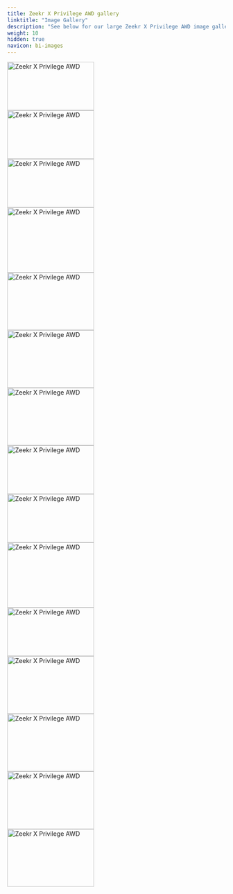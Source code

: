 ```yaml
---
title: Zeekr X Privilege AWD gallery
linktitle: "Image Gallery"
description: "See below for our large Zeekr X Privilege AWD image gallery. Click pictures for high-resolution versions."
weight: 10
hidden: true
navicon: bi-images
---
```

<!-- markdownlint-disable MD033 -->
<div class="pswp-gallery pswp-grid-container" id ="my-gallery">
<div class="pswp-grid-item">
<a href="https://media.evkx.net/multimedia/models/zeekr/x/x_privilege_awd/exterior_1.jpg"
data-pswp-src="https://media.evkx.net/multimedia/models/zeekr/x/x_privilege_awd/exterior_1.jpg"
data-pswp-width="3000"
data-pswp-height="1687" 
target="_blank">
<img src="https://media.evkx.net/multimedia/models/zeekr/x/x_privilege_awd/exterior_1_xst.jpg" alt="Zeekr X Privilege AWD" width="200px" height="112px" />
</a>
</div>
<div class="pswp-grid-item">
<a href="https://media.evkx.net/multimedia/models/zeekr/x/x_privilege_awd/exterior_2.jpg"
data-pswp-src="https://media.evkx.net/multimedia/models/zeekr/x/x_privilege_awd/exterior_2.jpg"
data-pswp-width="3000"
data-pswp-height="1687" 
target="_blank">
<img src="https://media.evkx.net/multimedia/models/zeekr/x/x_privilege_awd/exterior_2_xst.jpg" alt="Zeekr X Privilege AWD" width="200px" height="112px" />
</a>
</div>
<div class="pswp-grid-item">
<a href="https://media.evkx.net/multimedia/models/zeekr/x/x_privilege_awd/exterior_3.jpg"
data-pswp-src="https://media.evkx.net/multimedia/models/zeekr/x/x_privilege_awd/exterior_3.jpg"
data-pswp-width="1920"
data-pswp-height="1080" 
target="_blank">
<img src="https://media.evkx.net/multimedia/models/zeekr/x/x_privilege_awd/exterior_3_xst.jpg" alt="Zeekr X Privilege AWD" width="200px" height="112px" />
</a>
</div>
<div class="pswp-grid-item">
<a href="https://media.evkx.net/multimedia/models/zeekr/x/x_privilege_awd/exterior_4.jpg"
data-pswp-src="https://media.evkx.net/multimedia/models/zeekr/x/x_privilege_awd/exterior_4.jpg"
data-pswp-width="1504"
data-pswp-height="1128" 
target="_blank">
<img src="https://media.evkx.net/multimedia/models/zeekr/x/x_privilege_awd/exterior_4_xst.jpg" alt="Zeekr X Privilege AWD" width="200px" height="150px" />
</a>
</div>
<div class="pswp-grid-item">
<a href="https://media.evkx.net/multimedia/models/zeekr/x/x_privilege_awd/frontseats_1.jpg"
data-pswp-src="https://media.evkx.net/multimedia/models/zeekr/x/x_privilege_awd/frontseats_1.jpg"
data-pswp-width="3000"
data-pswp-height="2000" 
target="_blank">
<img src="https://media.evkx.net/multimedia/models/zeekr/x/x_privilege_awd/frontseats_1_xst.jpg" alt="Zeekr X Privilege AWD" width="200px" height="133px" />
</a>
</div>
<div class="pswp-grid-item">
<a href="https://media.evkx.net/multimedia/models/zeekr/x/x_privilege_awd/frunk_1.jpg"
data-pswp-src="https://media.evkx.net/multimedia/models/zeekr/x/x_privilege_awd/frunk_1.jpg"
data-pswp-width="3000"
data-pswp-height="2000" 
target="_blank">
<img src="https://media.evkx.net/multimedia/models/zeekr/x/x_privilege_awd/frunk_1_xst.jpg" alt="Zeekr X Privilege AWD" width="200px" height="133px" />
</a>
</div>
<div class="pswp-grid-item">
<a href="https://media.evkx.net/multimedia/models/zeekr/x/x_privilege_awd/headlights_1.jpg"
data-pswp-src="https://media.evkx.net/multimedia/models/zeekr/x/x_privilege_awd/headlights_1.jpg"
data-pswp-width="3000"
data-pswp-height="2000" 
target="_blank">
<img src="https://media.evkx.net/multimedia/models/zeekr/x/x_privilege_awd/headlights_1_xst.jpg" alt="Zeekr X Privilege AWD" width="200px" height="133px" />
</a>
</div>
<div class="pswp-grid-item">
<a href="https://media.evkx.net/multimedia/models/zeekr/x/x_privilege_awd/main_1.jpg"
data-pswp-src="https://media.evkx.net/multimedia/models/zeekr/x/x_privilege_awd/main_1.jpg"
data-pswp-width="3000"
data-pswp-height="1687" 
target="_blank">
<img src="https://media.evkx.net/multimedia/models/zeekr/x/x_privilege_awd/main_1_xst.jpg" alt="Zeekr X Privilege AWD" width="200px" height="112px" />
</a>
</div>
<div class="pswp-grid-item">
<a href="https://media.evkx.net/multimedia/models/zeekr/x/x_privilege_awd/screens_1.jpg"
data-pswp-src="https://media.evkx.net/multimedia/models/zeekr/x/x_privilege_awd/screens_1.jpg"
data-pswp-width="2280"
data-pswp-height="1282" 
target="_blank">
<img src="https://media.evkx.net/multimedia/models/zeekr/x/x_privilege_awd/screens_1_xst.jpg" alt="Zeekr X Privilege AWD" width="200px" height="112px" />
</a>
</div>
<div class="pswp-grid-item">
<a href="https://media.evkx.net/multimedia/models/zeekr/x/x_privilege_awd/screens_2.jpg"
data-pswp-src="https://media.evkx.net/multimedia/models/zeekr/x/x_privilege_awd/screens_2.jpg"
data-pswp-width="1504"
data-pswp-height="1128" 
target="_blank">
<img src="https://media.evkx.net/multimedia/models/zeekr/x/x_privilege_awd/screens_2_xst.jpg" alt="Zeekr X Privilege AWD" width="200px" height="150px" />
</a>
</div>
<div class="pswp-grid-item">
<a href="https://media.evkx.net/multimedia/models/zeekr/x/x_privilege_awd/screens_3.jpg"
data-pswp-src="https://media.evkx.net/multimedia/models/zeekr/x/x_privilege_awd/screens_3.jpg"
data-pswp-width="2280"
data-pswp-height="1282" 
target="_blank">
<img src="https://media.evkx.net/multimedia/models/zeekr/x/x_privilege_awd/screens_3_xst.jpg" alt="Zeekr X Privilege AWD" width="200px" height="112px" />
</a>
</div>
<div class="pswp-grid-item">
<a href="https://media.evkx.net/multimedia/models/zeekr/x/x_privilege_awd/screens_4.jpg"
data-pswp-src="https://media.evkx.net/multimedia/models/zeekr/x/x_privilege_awd/screens_4.jpg"
data-pswp-width="3000"
data-pswp-height="2000" 
target="_blank">
<img src="https://media.evkx.net/multimedia/models/zeekr/x/x_privilege_awd/screens_4_xst.jpg" alt="Zeekr X Privilege AWD" width="200px" height="133px" />
</a>
</div>
<div class="pswp-grid-item">
<a href="https://media.evkx.net/multimedia/models/zeekr/x/x_privilege_awd/secondrowseats_1.jpg"
data-pswp-src="https://media.evkx.net/multimedia/models/zeekr/x/x_privilege_awd/secondrowseats_1.jpg"
data-pswp-width="3000"
data-pswp-height="2000" 
target="_blank">
<img src="https://media.evkx.net/multimedia/models/zeekr/x/x_privilege_awd/secondrowseats_1_xst.jpg" alt="Zeekr X Privilege AWD" width="200px" height="133px" />
</a>
</div>
<div class="pswp-grid-item">
<a href="https://media.evkx.net/multimedia/models/zeekr/x/x_privilege_awd/soundsystem_1.jpg"
data-pswp-src="https://media.evkx.net/multimedia/models/zeekr/x/x_privilege_awd/soundsystem_1.jpg"
data-pswp-width="3000"
data-pswp-height="2000" 
target="_blank">
<img src="https://media.evkx.net/multimedia/models/zeekr/x/x_privilege_awd/soundsystem_1_xst.jpg" alt="Zeekr X Privilege AWD" width="200px" height="133px" />
</a>
</div>
<div class="pswp-grid-item">
<a href="https://media.evkx.net/multimedia/models/zeekr/x/x_privilege_awd/trunk_1.jpg"
data-pswp-src="https://media.evkx.net/multimedia/models/zeekr/x/x_privilege_awd/trunk_1.jpg"
data-pswp-width="3000"
data-pswp-height="2000" 
target="_blank">
<img src="https://media.evkx.net/multimedia/models/zeekr/x/x_privilege_awd/trunk_1_xst.jpg" alt="Zeekr X Privilege AWD" width="200px" height="133px" />
</a>
</div>
</div>
<script type="module">
  import PhotoSwipeLightbox from '/js/photoswipe-lightbox.esm.js';
    const lightbox = new PhotoSwipeLightbox({
       gallery: '#my-gallery',
        children: 'a',
        pswpModule: () => import('/js/photoswipe.esm.js')
    });
lightbox.init();
</script>
